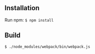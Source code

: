 Installation
------------

Run npm:
`$ npm install`

Build
-----

`$ ./node_modules/webpack/bin/webpack.js`
